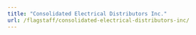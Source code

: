```yaml
---
title: "Consolidated Electrical Distributors Inc."
url: /flagstaff/consolidated-electrical-distributors-inc/
---
```

